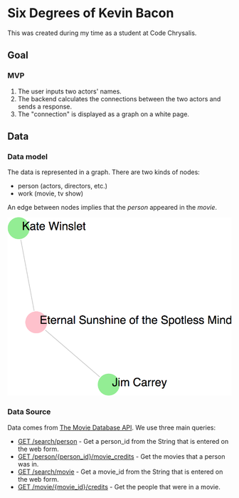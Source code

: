 # Six Degrees of Kevin Bacon

This was created during my time as a student at Code Chrysalis.

## Goal

### MVP

1.  The user inputs two actors' names.
1.  The backend calculates the connections between the two actors and sends a response.
1.  The "connection" is displayed as a graph on a white page.

## Data

### Data model

The data is represented in a graph. There are two kinds of nodes:

* person (actors, directors, etc.)
* work (movie, tv show)

An edge between nodes implies that the _person_ appeared in the _movie_.

![screenshot of simple graph](./images/screenshot-simple-example.png "screenshot of simple graph")

### Data Source

Data comes from [The Movie Database API](https://developers.themoviedb.org/3). We use three main queries:

* [GET /search/person](https://developers.themoviedb.org/3/search/search-people) - Get a person_id from the String that is entered on the web form.
* [GET /person/{person_id}/movie_credits](https://developers.themoviedb.org/3/people/get-person-movie-credits) - Get the movies that a person was in.
* [GET /search/movie](https://developers.themoviedb.org/3/search/search-movies) - Get a movie_id from the String that is entered on the web form.
* [GET /movie/{movie_id}/credits](https://developers.themoviedb.org/3/movies/get-movie-credits) - Get the people that were in a movie.
